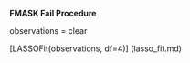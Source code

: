 **FMASK Fail Procedure**  

observations = clear  

[LASSOFit(observations, df=4)] (lasso_fit.md)  
